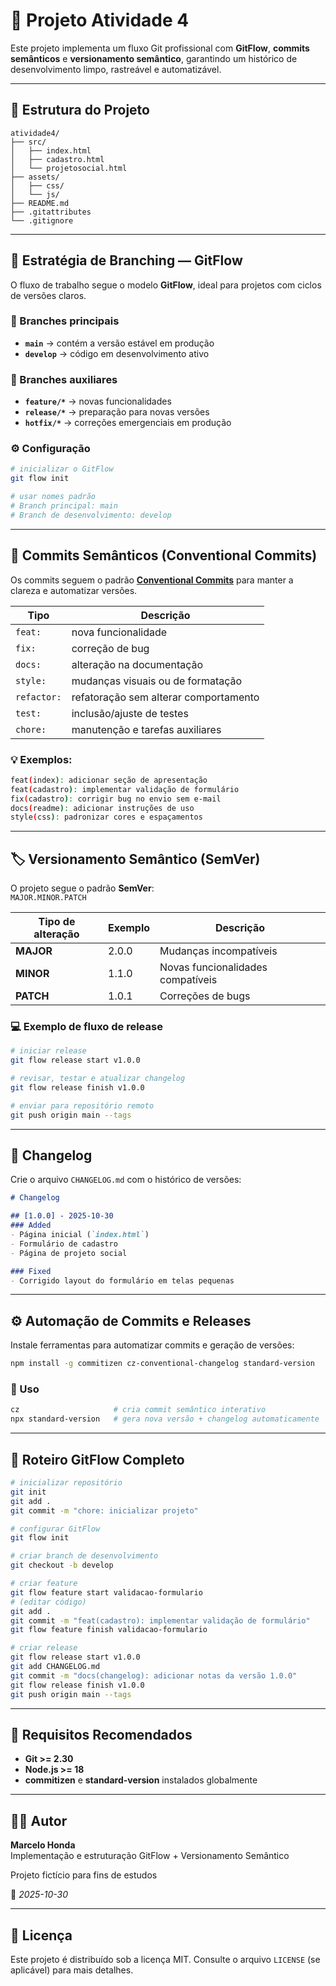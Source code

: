 # 🧭 Projeto Atividade 4

Este projeto implementa um fluxo Git profissional com **GitFlow**, **commits semânticos** e **versionamento semântico**, garantindo um histórico de desenvolvimento limpo, rastreável e automatizável.

---

## 📂 Estrutura do Projeto

```
atividade4/
├── src/
│   ├── index.html
│   ├── cadastro.html
│   └── projetosocial.html
├── assets/
│   ├── css/
│   └── js/
├── README.md
├── .gitattributes
└── .gitignore
```

---

## 🚀 Estratégia de Branching — GitFlow

O fluxo de trabalho segue o modelo **GitFlow**, ideal para projetos com ciclos de versões claros.

### 🌳 Branches principais
- **`main`** → contém a versão estável em produção  
- **`develop`** → código em desenvolvimento ativo  

### 🌿 Branches auxiliares
- **`feature/*`** → novas funcionalidades  
- **`release/*`** → preparação para novas versões  
- **`hotfix/*`** → correções emergenciais em produção  

### ⚙️ Configuração
```bash
# inicializar o GitFlow
git flow init

# usar nomes padrão
# Branch principal: main
# Branch de desenvolvimento: develop
```

---

## 🧩 Commits Semânticos (Conventional Commits)

Os commits seguem o padrão **[Conventional Commits](https://www.conventionalcommits.org/en/v1.0.0/)** para manter a clareza e automatizar versões.

| Tipo | Descrição |
|------|------------|
| `feat:` | nova funcionalidade |
| `fix:` | correção de bug |
| `docs:` | alteração na documentação |
| `style:` | mudanças visuais ou de formatação |
| `refactor:` | refatoração sem alterar comportamento |
| `test:` | inclusão/ajuste de testes |
| `chore:` | manutenção e tarefas auxiliares |

### 💡 Exemplos:
```bash
feat(index): adicionar seção de apresentação
feat(cadastro): implementar validação de formulário
fix(cadastro): corrigir bug no envio sem e-mail
docs(readme): adicionar instruções de uso
style(css): padronizar cores e espaçamentos
```

---

## 🏷️ Versionamento Semântico (SemVer)

O projeto segue o padrão **SemVer**:  
`MAJOR.MINOR.PATCH`

| Tipo de alteração | Exemplo | Descrição |
|-------------------|----------|------------|
| **MAJOR** | 2.0.0 | Mudanças incompatíveis |
| **MINOR** | 1.1.0 | Novas funcionalidades compatíveis |
| **PATCH** | 1.0.1 | Correções de bugs |

### 💻 Exemplo de fluxo de release
```bash
# iniciar release
git flow release start v1.0.0

# revisar, testar e atualizar changelog
git flow release finish v1.0.0

# enviar para repositório remoto
git push origin main --tags
```

---

## 🧾 Changelog

Crie o arquivo `CHANGELOG.md` com o histórico de versões:

```markdown
# Changelog

## [1.0.0] - 2025-10-30
### Added
- Página inicial (`index.html`)
- Formulário de cadastro
- Página de projeto social

### Fixed
- Corrigido layout do formulário em telas pequenas
```

---

## ⚙️ Automação de Commits e Releases

Instale ferramentas para automatizar commits e geração de versões:

```bash
npm install -g commitizen cz-conventional-changelog standard-version
```

### 🔧 Uso
```bash
cz                     # cria commit semântico interativo
npx standard-version   # gera nova versão + changelog automaticamente
```

---

## 🧠 Roteiro GitFlow Completo

```bash
# inicializar repositório
git init
git add .
git commit -m "chore: inicializar projeto"

# configurar GitFlow
git flow init

# criar branch de desenvolvimento
git checkout -b develop

# criar feature
git flow feature start validacao-formulario
# (editar código)
git add .
git commit -m "feat(cadastro): implementar validação de formulário"
git flow feature finish validacao-formulario

# criar release
git flow release start v1.0.0
git add CHANGELOG.md
git commit -m "docs(changelog): adicionar notas da versão 1.0.0"
git flow release finish v1.0.0
git push origin main --tags
```

---

## 🧰 Requisitos Recomendados
- **Git >= 2.30**
- **Node.js >= 18**
- **commitizen** e **standard-version** instalados globalmente

---

## 👨‍💻 Autor
**Marcelo Honda**  
Implementação e estruturação GitFlow + Versionamento Semântico 

Projeto fictício para fins de estudos

📅 *2025-10-30*

---

## 📄 Licença
Este projeto é distribuído sob a licença MIT. Consulte o arquivo `LICENSE` (se aplicável) para mais detalhes.
